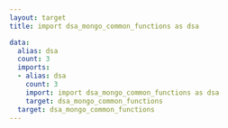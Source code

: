 ```yaml
---
layout: target
title: import dsa_mongo_common_functions as dsa

data:
  alias: dsa
  count: 3
  imports:
  - alias: dsa
    count: 3
    import: import dsa_mongo_common_functions as dsa
    target: dsa_mongo_common_functions
  target: dsa_mongo_common_functions
---
```

